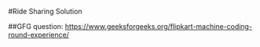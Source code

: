 #Ride Sharing Solution

##GFG question: 
https://www.geeksforgeeks.org/flipkart-machine-coding-round-experience/